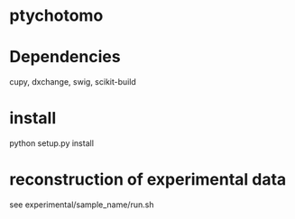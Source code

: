 # ptychotomo

# Dependencies

cupy, dxchange, swig, scikit-build

# install
python setup.py install

# reconstruction of experimental data
see experimental/sample_name/run.sh
